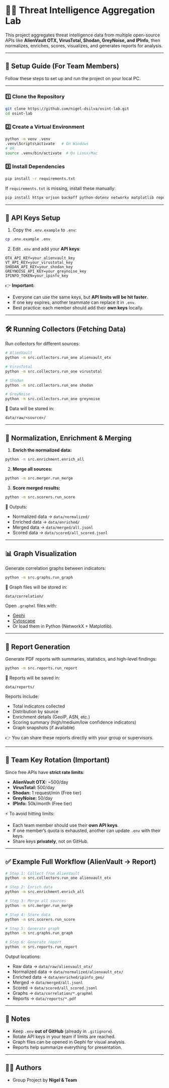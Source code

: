 
# 🕵️‍♂️ Threat Intelligence Aggregation Lab

This project aggregates threat intelligence data from multiple open-source APIs like **AlienVault OTX, VirusTotal, Shodan, GreyNoise, and IPInfo**, then normalizes, enriches, scores, visualizes, and generates reports for analysis.

---

## 🚀 Setup Guide (For Team Members)

Follow these steps to set up and run the project on your local PC.

---

### 1️⃣ Clone the Repository
```bash
git clone https://github.com/nigel-dsilva/osint-lab.git
cd osint-lab
````

### 2️⃣ Create a Virtual Environment

```bash
python -m venv .venv
.venv\Scripts\activate   # On Windows
# OR
source .venv/bin/activate  # On Linux/Mac
```

### 3️⃣ Install Dependencies

```bash
pip install -r requirements.txt
```

If `requirements.txt` is missing, install these manually:

```bash
pip install httpx orjson backoff python-dotenv networkx matplotlib reportlab
```

---

## 🔑 API Keys Setup

1. Copy the `.env.example` to `.env`:

```bash
cp .env.example .env
```

2. Edit `.env` and add your **API keys**:

```
OTX_API_KEY=your_alienvault_key
VT_API_KEY=your_virustotal_key
SHODAN_API_KEY=your_shodan_key
GREYNOISE_API_KEY=your_greynoise_key
IPINFO_TOKEN=your_ipinfo_key
```

👉 **Important:**

* Everyone can use the same keys, but **API limits will be hit faster**.
* If one key expires, another teammate can replace it in `.env`.
* Best practice: each member should add their **own keys** locally.

---

## 🛠 Running Collectors (Fetching Data)

Run collectors for different sources:

```bash
# AlienVault
python -m src.collectors.run_one alienvault_otx

# VirusTotal
python -m src.collectors.run_one virustotal

# Shodan
python -m src.collectors.run_one shodan

# GreyNoise
python -m src.collectors.run_one greynoise
```

📂 Data will be stored in:

```
data/raw/<source>/
```

---

## 🔄 Normalization, Enrichment & Merging

1. **Enrich the normalized data:**

```bash
python -m src.enrichment.enrich_all
```

2. **Merge all sources:**

```bash
python -m src.merger.run_merge
```

3. **Score merged results:**

```bash
python -m src.scorers.run_score
```

📂 Outputs:

* Normalized data → `data/normalized/`
* Enriched data → `data/enriched/`
* Merged data → `data/merged/all.jsonl`
* Scored data → `data/scored/all_scored.jsonl`

---

## 📊 Graph Visualization

Generate correlation graphs between indicators:

```bash
python -m src.graphs.run_graph
```

📂 Graph files will be stored in:

```
data/correlation/
```

Open `.graphml` files with:

* [Gephi](https://gephi.org/)
* [Cytoscape](https://cytoscape.org/)
* Or load them in Python (NetworkX + Matplotlib).

---

## 📑 Report Generation

Generate PDF reports with summaries, statistics, and high-level findings:

```bash
python -m src.reports.run_report
```

📂 Reports will be saved in:

```
data/reports/
```

Reports include:

* Total indicators collected
* Distribution by source
* Enrichment details (GeoIP, ASN, etc.)
* Scoring summary (high/medium/low confidence indicators)
* Graph snapshots (if available)

👉 You can share these reports directly with your group or supervisors.

---

## 👥 Team Key Rotation (Important)

Since free APIs have **strict rate limits**:

* **AlienVault OTX:** ~500/day
* **VirusTotal:** 500/day
* **Shodan:** 1 request/min (Free tier)
* **GreyNoise:** 50/day
* **IPInfo:** 50k/month (Free tier)

⚡️ To avoid hitting limits:

* Each team member should use their **own API keys**.
* If one member’s quota is exhausted, another can update `.env` with their keys.
* Share keys **privately**, not on GitHub.

---

## ✅ Example Full Workflow (AlienVault → Report)

```bash
# Step 1: Collect from AlienVault
python -m src.collectors.run_one alienvault_otx

# Step 2: Enrich data
python -m src.enrichment.enrich_all

# Step 3: Merge all sources
python -m src.merger.run_merge

# Step 4: Score data
python -m src.scorers.run_score

# Step 5: Generate graph
python -m src.graphs.run_graph

# Step 6: Generate report
python -m src.reports.run_report
```

Output locations:

* Raw data → `data/raw/alienvault_otx/`
* Normalized data → `data/normalized/alienvault_otx/`
* Enriched data → `data/enriched/ipinfo_geo/`
* Merged → `data/merged/all.jsonl`
* Scored → `data/scored/all_scored.jsonl`
* Graphs → `data/correlation/*.graphml`
* Reports → `data/reports/*.pdf`

---

## 📌 Notes

* Keep `.env` **out of GitHub** (already in `.gitignore`).
* Rotate API keys in your team if limits are reached.
* Graph files can be opened in Gephi for visual analysis.
* Reports help summarize everything for presentation.

---

## 👨‍💻 Authors

* Group Project by **Nigel & Team**

